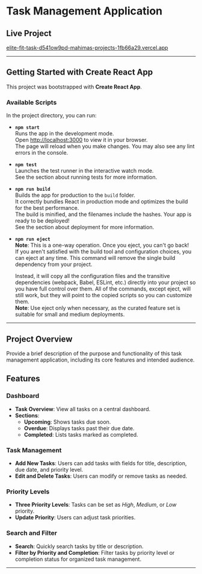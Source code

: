# Task Management Application

## Live Project
[elite-fit-task-d541ow9pd-mahimas-projects-1fb66a29.vercel.app](https://elite-fit-task-six.vercel.app/)

---

## Getting Started with Create React App

This project was bootstrapped with **Create React App**.

### Available Scripts

In the project directory, you can run:

- **`npm start`**  
  Runs the app in the development mode.  
  Open [http://localhost:3000](http://localhost:3000) to view it in your browser.  
  The page will reload when you make changes. You may also see any lint errors in the console.

- **`npm test`**  
  Launches the test runner in the interactive watch mode.  
  See the section about running tests for more information.

- **`npm run build`**  
  Builds the app for production to the `build` folder.  
  It correctly bundles React in production mode and optimizes the build for the best performance.  
  The build is minified, and the filenames include the hashes. Your app is ready to be deployed!  
  See the section about deployment for more information.

- **`npm run eject`**  
  **Note**: This is a one-way operation. Once you eject, you can't go back!  
  If you aren't satisfied with the build tool and configuration choices, you can eject at any time. This command will remove the single build dependency from your project.
  
  Instead, it will copy all the configuration files and the transitive dependencies (webpack, Babel, ESLint, etc.) directly into your project so you have full control over them. All of the commands, except eject, will still work, but they will point to the copied scripts so you can customize them.  
  **Note**: Use eject only when necessary, as the curated feature set is suitable for small and medium deployments.

---

## Project Overview
Provide a brief description of the purpose and functionality of this task management application, including its core features and intended audience.


## Features

### Dashboard
- **Task Overview**: View all tasks on a central dashboard.
- **Sections**:
  - **Upcoming**: Shows tasks due soon.
  - **Overdue**: Displays tasks past their due date.
  - **Completed**: Lists tasks marked as completed.

### Task Management
- **Add New Tasks**: Users can add tasks with fields for title, description, due date, and priority level.
- **Edit and Delete Tasks**: Users can modify or remove tasks as needed.

### Priority Levels
- **Three Priority Levels**: Tasks can be set as *High*, *Medium*, or *Low* priority.
- **Update Priority**: Users can adjust task priorities.

### Search and Filter
- **Search**: Quickly search tasks by title or description.
- **Filter by Priority and Completion**: Filter tasks by priority level or completion status for organized task management.

---




